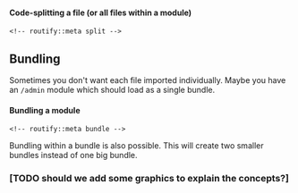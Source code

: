 <!-- routify:meta order=100 -->


#### Code-splitting a file (or all files within a module)
```
<!-- routify::meta split -->
```

## Bundling
Sometimes you don't want each file imported individually. Maybe you have an `/admin` module which should load as a single bundle.

#### Bundling a module
```
<!-- routify::meta bundle -->
```

Bundling within a bundle is also possible. This will create two smaller bundles instead of one big bundle. 


### [TODO should we add some graphics to explain the concepts?]